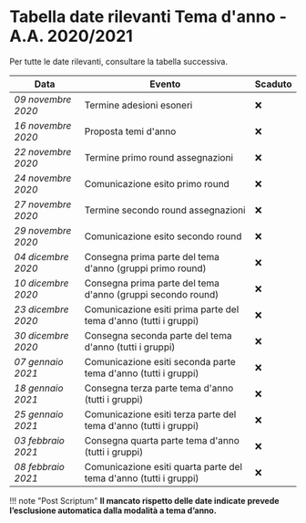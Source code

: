 # Tabella date rilevanti Tema d'anno - A.A. 2020/2021

Per tutte le date rilevanti, consultare la tabella successiva.

| Data               | Evento                                                           | Scaduto |
| ------------------ | -----------------------------------------------------------------| ------- |
| _09 novembre 2020_ | Termine adesioni esoneri                                         | :x:     |
| _16 novembre 2020_ | Proposta temi d'anno                                             | :x:     |
| _22 novembre 2020_ | Termine primo round assegnazioni                                 | :x:     |
| _24 novembre 2020_ | Comunicazione esito primo round                                  | :x:     |
| _27 novembre 2020_ | Termine secondo round assegnazioni                               | :x:     |
| _29 novembre 2020_ | Comunicazione esito secondo round                                | :x:     |
| _04 dicembre 2020_ | Consegna prima parte del tema d'anno (gruppi primo round)        | :x:     |
| _10 dicembre 2020_ | Consegna prima parte del tema d'anno (gruppi secondo round)     	| :x:     |
| _23 dicembre 2020_ | Comunicazione esiti prima parte del tema d'anno (tutti i gruppi) | :x:     |
| _30 dicembre 2020_ | Consegna seconda parte del tema d'anno (tutti i gruppi)          | :x:     |
| _07 gennaio 2021_  | Comunicazione esiti seconda parte tema d'anno (tutti i gruppi)   | :x:     |
| _18 gennaio 2021_  | Consegna terza parte tema d'anno (tutti i gruppi)                | :x:     |
| _25 gennaio 2021_  | Comunicazione esiti terza parte del tema d'anno (tutti i gruppi) | :x:     |
| _03 febbraio 2021_ | Consegna quarta parte tema d'anno (tutti i gruppi)               | :x:     |
| _08 febbraio 2021_ | Comunicazione esiti quarta parte del tema d'anno (tutti i gruppi)| :x:     |

!!! note "Post Scriptum"
	**Il mancato rispetto delle date indicate prevede l’esclusione automatica dalla modalità a tema d’anno.**
